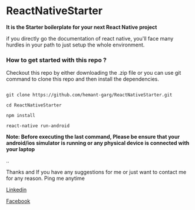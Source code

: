 # ReactNativeStarter

**It is the Starter boilerplate for your next React Native project**

if you directly go the documentation of react native, you'll face many hurdles in your path to just setup the whole environment.

### How to get started with this repo ?

Checkout this repo by either downloading the .zip file or you can use git command to clone this repo and then install the dependencies.

  
  ```

  git clone https://github.com/hemant-garg/ReactNativeStarter.git
  
  cd ReactNativeStarter
  
  npm install
  
  react-native run-android

 ```
 
  **Note: Before executing the last command, Please be ensure that your android/ios simulator is running or any physical device is connected with your laptop**


..


Thanks and If you have any suggestions for me or just want to contact me for any reason. Ping me anytime

[Linkedin](https://www.linkedin.com/in/hemantgarg6/)

[Facebook](https://www.facebook.com/hemantgarg6)
